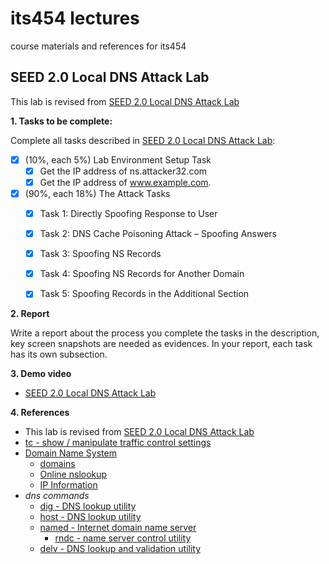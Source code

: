 # its454 lectures

course materials and references for its454

## SEED 2.0 Local DNS Attack Lab

This lab is revised from [SEED 2.0 Local DNS Attack Lab](https://seedsecuritylabs.org/Labs_20.04/Networking/DNS/DNS_Local/)

**1. Tasks to be complete:**

Complete all tasks described in [SEED 2.0 Local DNS Attack Lab](./refs/DNSLocal.pdf):

- [x] (10%, each 5%) Lab Environment Setup Task
  - [x] Get the IP address of ns.attacker32.com
  - [x] Get the IP address of www.example.com.
- [x] (90%, each 18%) The Attack Tasks
  - [x]  Task 1: Directly Spoofing Response to User
  - [x]  Task 2: DNS Cache Poisoning Attack – Spoofing Answers
  - [x]  Task 3: Spoofing NS Records
  - [x]  Task 4: Spoofing NS Records for Another Domain
  - [x]  Task 5: Spoofing Records in the Additional Section


**2. Report**

Write a report about the process you complete the tasks in the description, key screen snapshots are needed as evidences. In your report, each task has its own subsection.


**3. Demo video**
* [SEED 2.0 Local DNS Attack Lab](https://youtu.be/7Phz7s6XES0)

**4. References**
* This lab is revised from [SEED 2.0 Local DNS Attack Lab](https://seedsecuritylabs.org/Labs_20.04/Networking/DNS/DNS_Local/)
* [tc - show / manipulate traffic control settings](https://man7.org/linux/man-pages/man8/tc.8.html)
* [Domain Name System](https://en.wikipedia.org/wiki/Domain_Name_System)
  * [domains](https://support.google.com/a/topic/3540977)
  * [Online nslookup](https://www.nslookup.io/)
  * [IP Information](https://ipinfo.io/)
* _dns commands_
  * [dig - DNS lookup utility](http://manpages.ubuntu.com/manpages/focal/man1/dig.1.html)
  * [host - DNS lookup utility](http://manpages.ubuntu.com/manpages/focal/man1/host.1.html)
  * [named - Internet domain name server](http://manpages.ubuntu.com/manpages/focal/man8/named.8.html)
    * [rndc - name server control utility](http://manpages.ubuntu.com/manpages/focal/en/man8/rndc.8.html)
  * [delv - DNS lookup and validation utility](http://manpages.ubuntu.com/manpages/focal/man1/delv.1.html)
